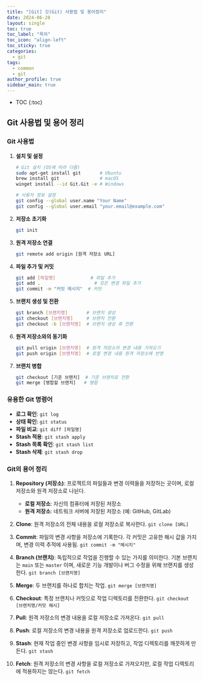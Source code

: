 ```yaml
---
title: "[Git] 깃(Git) 사용법 및 용어정리"
date: 2024-06-28
layout: single
toc: true
toc_label: "목차"
toc_icon: "align-left"
toc_sticky: true
categories:
  - git
tags:
  - common
  - git
author_profile: true
sidebar_main: true
---
```


* TOC
{:toc}

## Git 사용법 및 용어 정리

### Git 사용법

1. **설치 및 설정**
    ```bash
    # Git 설치 (OS에 따라 다름)
    sudo apt-get install git       # Ubuntu
    brew install git               # macOS
    winget install --id Git.Git -e # Windows

    # 사용자 정보 설정
    git config --global user.name "Your Name"
    git config --global user.email "your.email@example.com"
    ```

2. **저장소 초기화**
    ```bash
    git init
    ```

3. **원격 저장소 연결**
    ```bash
    git remote add origin [원격 저장소 URL]
    ```

4. **파일 추가 및 커밋**
    ```bash
    git add [파일명]             # 파일 추가
    git add .                    # 모든 변경 파일 추가
    git commit -m "커밋 메시지"  # 커밋
    ```

5. **브랜치 생성 및 전환**
    ```bash
    git branch [브랜치명]       # 브랜치 생성
    git checkout [브랜치명]     # 브랜치 전환
    git checkout -b [브랜치명]  # 브랜치 생성 후 전환
    ```

6. **원격 저장소와의 동기화**
    ```bash
    git pull origin [브랜치명]  # 원격 저장소의 변경 내용 가져오기
    git push origin [브랜치명]  # 로컬 변경 내용 원격 저장소에 반영
    ```

7. **브랜치 병합**
    ```bash
    git checkout [기준 브랜치]  # 기준 브랜치로 전환
    git merge [병합할 브랜치]   # 병합
    ```

### 유용한 Git 명령어

- **로그 확인**: `git log`
- **상태 확인**: `git status`
- **파일 비교**: `git diff [파일명]`
- **Stash 적용**: `git stash apply`
- **Stash 목록 확인**: `git stash list`
- **Stash 삭제**: `git stash drop`
   

### Git의 용어 정리

1. **Repository (저장소)**: 프로젝트의 파일들과 변경 이력들을 저장하는 곳이며, 로컬 저장소와 원격 저장소로 나뉜다.
   - **로컬 저장소**: 자신의 컴퓨터에 저장된 저장소
   - **원격 저장소**: 네트워크 서버에 저장된 저장소 (예: GitHub, GitLab)

2. **Clone**: 원격 저장소의 전체 내용을 로컬 저장소로 복사한다. `git clone [URL]`

3. **Commit**: 파일의 변경 사항을 저장소에 기록한다. 각 커밋은 고유한 해시 값을 가지며, 변경 이력 추적에 사용됨. `git commit -m "메시지"`

4. **Branch (브랜치)**: 독립적으로 작업을 진행할 수 있는 가지를 의미한다. 기본 브랜치는 `main` 또는 `master` 이며, 새로운 기능 개발이나 버그 수정을 위해 브랜치를 생성한다. `git branch [브랜치명]`

5. **Merge**: 두 브랜치를 하나로 합치는 작업. `git merge [브랜치명]`

6. **Checkout**: 특정 브랜치나 커밋으로 작업 디렉토리를 전환한다. `git checkout [브랜치명/커밋 해시]`

7. **Pull**: 원격 저장소의 변경 내용을 로컬 저장소로 가져온다. `git pull`

8. **Push**: 로컬 저장소의 변경 내용을 원격 저장소로 업로드한다. `git push`

9. **Stash**: 현재 작업 중인 변경 사항을 임시로 저장하고, 작업 디렉토리를 깨끗하게 만든다. `git stash`

10. **Fetch**: 원격 저장소의 변경 사항을 로컬 저장소로 가져오지만, 로컬 작업 디렉토리에 적용하지는 않는다. `git fetch`

